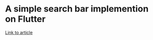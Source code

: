 # A simple search bar implemention on Flutter

[Link to article](https://dev.to/luizeduardotj/search-bar-in-flutter-33e1)
